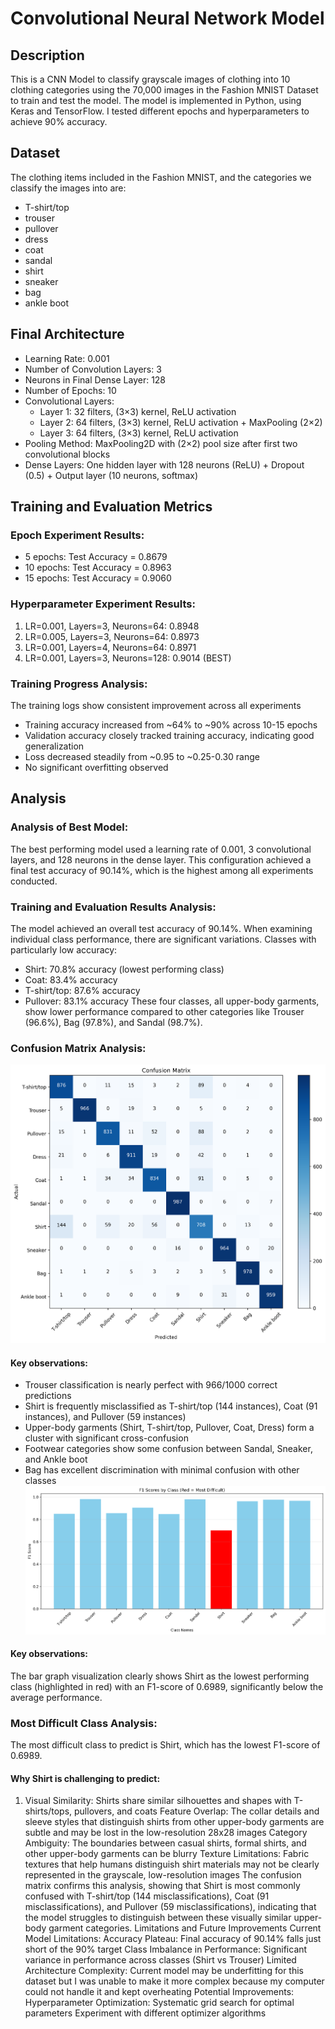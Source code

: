 # Convolutional Neural Network Model

## Description 
This is a CNN Model to classify grayscale images of clothing into 10 clothing categories using the 70,000 images in the Fashion MNIST Dataset to train and test the model. The model is implemented in Python, using Keras and TensorFlow. I tested different epochs and hyperparameters to achieve 90% accuracy.  

## Dataset
The clothing items included in the Fashion MNIST, and the categories we classify the images into are:
- T-shirt/top
- trouser
- pullover
- dress
- coat
- sandal
- shirt
- sneaker
- bag
- ankle boot

## Final Architecture
- Learning Rate: 0.001
- Number of Convolution Layers: 3
- Neurons in Final Dense Layer: 128
- Number of Epochs: 10
- Convolutional Layers:
  - Layer 1: 32 filters, (3×3) kernel, ReLU activation
  - Layer 2: 64 filters, (3×3) kernel, ReLU activation + MaxPooling (2×2)
  - Layer 3: 64 filters, (3×3) kernel, ReLU activation
- Pooling Method: MaxPooling2D with (2×2) pool size after first two convolutional blocks
- Dense Layers: One hidden layer with 128 neurons (ReLU) + Dropout (0.5) + Output layer (10 neurons, softmax)

## Training and Evaluation Metrics
### Epoch Experiment Results:
- 5 epochs: Test Accuracy = 0.8679
- 10 epochs: Test Accuracy = 0.8963
- 15 epochs: Test Accuracy = 0.9060
### Hyperparameter Experiment Results:
1. LR=0.001, Layers=3, Neurons=64: 0.8948
2. LR=0.005, Layers=3, Neurons=64: 0.8973
3. LR=0.001, Layers=4, Neurons=64: 0.8971
4. LR=0.001, Layers=3, Neurons=128: 0.9014 (BEST)
### Training Progress Analysis:
The training logs show consistent improvement across all experiments
- Training accuracy increased from ~64% to ~90% across 10-15 epochs
- Validation accuracy closely tracked training accuracy, indicating good generalization
- Loss decreased steadily from ~0.95 to ~0.25-0.30 range
- No significant overfitting observed

## Analysis
### Analysis of Best Model:
The best performing model used a learning rate of 0.001, 3 convolutional layers, and 128 neurons in the dense layer. This configuration achieved a final test accuracy of 90.14%, which is the highest among all experiments conducted. 
### Training and Evaluation Results Analysis:
The model achieved an overall test accuracy of 90.14%. When examining individual class performance, there are significant variations.
Classes with particularly low accuracy:
- Shirt: 70.8% accuracy (lowest performing class)
- Coat: 83.4% accuracy
- T-shirt/top: 87.6% accuracy
- Pullover: 83.1% accuracy
These four classes, all upper-body garments, show lower performance compared to other categories like Trouser (96.6%), Bag (97.8%), and Sandal (98.7%).
### Confusion Matrix Analysis:
![cmatrix](analysis/confusion_matrix.png)
#### Key observations:
- Trouser classification is nearly perfect with 966/1000 correct predictions
- Shirt is frequently misclassified as T-shirt/top (144 instances), Coat (91 instances), and Pullover (59 instances)
- Upper-body garments (Shirt, T-shirt/top, Pullover, Coat, Dress) form a cluster with significant cross-confusion
- Footwear categories show some confusion between Sandal, Sneaker, and Ankle boot
- Bag has excellent discrimination with minimal confusion with other classes
![bargraph](analysis/class_performance.png)
#### Key observations:
The bar graph visualization clearly shows Shirt as the lowest performing class (highlighted in red) with an F1-score of 0.6989, significantly below the average performance.
### Most Difficult Class Analysis:
The most difficult class to predict is Shirt, which has the lowest F1-score of 0.6989.
#### Why Shirt is challenging to predict:
1. Visual Similarity: Shirts share similar silhouettes and shapes with T-shirts/tops, pullovers, and coats
Feature Overlap: The collar details and sleeve styles that distinguish shirts from other upper-body garments are subtle and may be lost in the low-resolution 28x28 images
Category Ambiguity: The boundaries between casual shirts, formal shirts, and other upper-body garments can be blurry
Texture Limitations: Fabric textures that help humans distinguish shirt materials may not be clearly represented in the grayscale, low-resolution images
The confusion matrix confirms this analysis, showing that Shirt is most commonly confused with T-shirt/top (144 misclassifications), Coat (91 misclassifications), and Pullover (59 misclassifications), indicating that the model struggles to distinguish between these visually similar upper-body garment categories.
Limitations and Future Improvements
Current Model Limitations:
Accuracy Plateau: Final accuracy of 90.14% falls just short of the 90% target
Class Imbalance in Performance: Significant variance in performance across classes (Shirt vs Trouser)
Limited Architecture Complexity: Current model may be underfitting for this dataset but I was unable to make it more complex because my computer could not handle it and kept overheating
Potential Improvements:
Hyperparameter Optimization:
Systematic grid search for optimal parameters
Experiment with different optimizer algorithms

